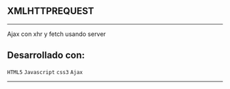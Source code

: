 ## XMLHTTPREQUEST

***

Ajax con xhr y fetch usando server


## Desarrollado con:

`HTML5` `Javascript`  `css3`  `Ajax`

***